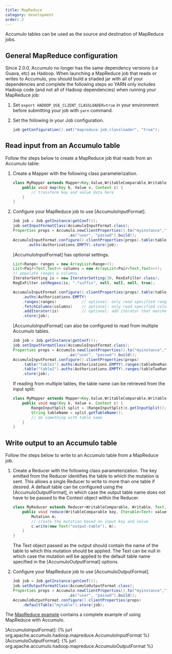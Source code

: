 ```yaml
---
title: MapReduce
category: development
order: 2
---
```


Accumulo tables can be used as the source and destination of MapReduce jobs.

## General MapReduce configuration

Since 2.0.0, Accumulo no longer has the same dependency versions (i.e Guava, etc) as Hadoop.
When launching a MapReduce job that reads or writes to Accumulo, you should build a shaded jar
with all of your dependencies and complete the following steps so YARN only includes Hadoop code
(and not all of Hadoop dependencies) when running your MapReduce job:

1. Set `export HADOOP_USE_CLIENT_CLASSLOADER=true` in your environment before submitting
   your job with `yarn` command.

2. Set the following in your Job configuration.
    ```java
    job.getConfiguration().set("mapreduce.job.classloader", "true");
    ```

## Read input from an Accumulo table

Follow the steps below to create a MapReduce job that reads from an Accumulo table:

1. Create a Mapper with the following class parameterization.

    ```java
    class MyMapper extends Mapper<Key,Value,WritableComparable,Writable> {
        public void map(Key k, Value v, Context c) {
            // transform key and value data here
        }
    }
    ```

2. Configure your MapReduce job to use [AccumuloInputFormat].

    ```java
    Job job = Job.getInstance(getConf());
    job.setInputFormatClass(AccumuloInputFormat.class);
    Properties props = Accumulo.newClientProperties().to("myinstance","zoo1,zoo2")
                            .as("user", "passwd").build();
    AccumuloInputFormat.configure().clientProperties(props).table(table)
          .auths(Authorizations.EMPTY).store(job);
    ```
    [AccumuloInputFormat] has optional settings.
    ```java
    List<Range> ranges = new ArrayList<Range>();
    List<Pair<Text,Text>> columns = new ArrayList<Pair<Text,Text>>();
    // populate ranges & columns
    IteratorSetting is = new IteratorSetting(30, RexExFilter.class);
    RegExFilter.setRegexs(is, ".*suffix", null, null, null, true);

    AccumuloInputFormat.configure().clientProperties(props).table(table)
        .auths(Authorizations.EMPTY)
        .ranges(ranges)           // optional: only read specified ranges
        .fetchColumns(columns)    // optional: only read specified columns
        .addIterator(is)          // optional: add iterator that matches row IDs
        .store(job);
    ```
    [AccumuloInputFormat] can also be configured to read from multiple Accumulo tables.
    ```java
    Job job = Job.getInstance(getConf());
    job.setInputFormatClass(AccumuloInputFormat.class);
    Properties props = Accumulo.newClientProperties().to("myinstance","zoo1,zoo2")
                            .as("user", "passwd").build();
    AccumuloInputFormat.configure().clientProperties(props)
        .table("table1").auths(Authorizations.EMPTY).ranges(tableOneRanges)
        .table("table2").auths(Authorizations.EMPTY).ranges(tableTwoRanges)
        .store(job);
    ```
    If reading from multiple tables, the table name can be retrieved from the input split:
    ```java
    class MyMapper extends Mapper<Key,Value,WritableComparable,Writable> {
        public void map(Key k, Value v, Context c) {
            RangeInputSplit split = (RangeInputSplit)c.getInputSplit();
            String tableName = split.getTableName();
            // do something with table name
        }
    }
    ```

## Write output to an Accumulo table

Follow the steps below to write to an Accumulo table from a MapReduce job.

1. Create a Reducer with the following class parameterization. The key emitted from
    the Reducer identifies the table to which the mutation is sent. This allows a single
    Reducer to write to more than one table if desired. A default table can be configured
    using the [AccumuloOutputFormat], in which case the output table name does not have to
    be passed to the Context object within the Reducer.
    ```java
    class MyReducer extends Reducer<WritableComparable, Writable, Text, Mutation> {
        public void reduce(WritableComparable key, Iterable<Text> values, Context c) {
            Mutation m;
            // create the mutation based on input key and value
            c.write(new Text("output-table"), m);
        }
    }
    ```
    The Text object passed as the output should contain the name of the table to which
    this mutation should be applied. The Text can be null in which case the mutation
    will be applied to the default table name specified in the [AccumuloOutputFormat]
    options.

2. Configure your MapReduce job to use [AccumuloOutputFormat].
    ```java
    Job job = Job.getInstance(getConf());
    job.setOutputFormatClass(AccumuloOutputFormat.class);
    Properties props = Accumulo.newClientProperties().to("myinstance","zoo1,zoo2")
                            .as("user", "passwd").build();
    AccumuloOutputFormat.configure().clientProperties(props)
        .defaultTable("mytable").store(job);
    ```

The [MapReduce example][mapred-example] contains a complete example of using MapReduce with Accumulo.

[mapred-example]: https://github.com/apache/accumulo-examples/blob/master/docs/mapred.md
[AccumuloInputFormat]: {% jurl org.apache.accumulo.hadoop.mapreduce.AccumuloInputFormat %}
[AccumuloOutputFormat]: {% jurl org.apache.accumulo.hadoop.mapreduce.AccumuloOutputFormat %}
